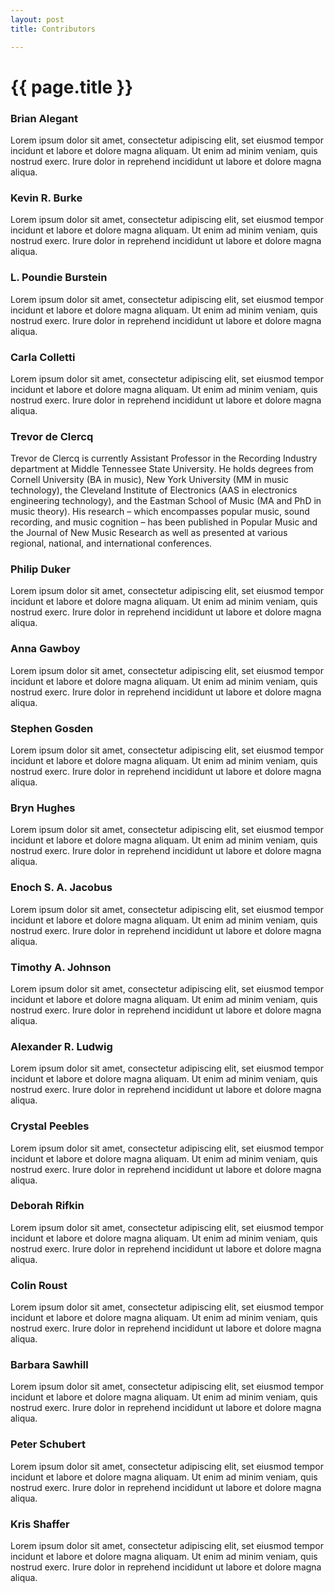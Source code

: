 ```yaml
---
layout: post
title: Contributors

---
```


{{ page.title }}
================

### Brian Alegant ###

Lorem ipsum dolor sit amet, consectetur adipiscing elit, set eiusmod tempor incidunt et labore et dolore magna aliquam. Ut enim ad minim veniam, quis nostrud exerc. Irure dolor in reprehend incididunt ut labore et dolore magna aliqua.

### Kevin R. Burke ###

Lorem ipsum dolor sit amet, consectetur adipiscing elit, set eiusmod tempor incidunt et labore et dolore magna aliquam. Ut enim ad minim veniam, quis nostrud exerc. Irure dolor in reprehend incididunt ut labore et dolore magna aliqua.

### L. Poundie Burstein ###

Lorem ipsum dolor sit amet, consectetur adipiscing elit, set eiusmod tempor incidunt et labore et dolore magna aliquam. Ut enim ad minim veniam, quis nostrud exerc. Irure dolor in reprehend incididunt ut labore et dolore magna aliqua.

### Carla Colletti ###

Lorem ipsum dolor sit amet, consectetur adipiscing elit, set eiusmod tempor incidunt et labore et dolore magna aliquam. Ut enim ad minim veniam, quis nostrud exerc. Irure dolor in reprehend incididunt ut labore et dolore magna aliqua.

### Trevor de Clercq ###

Trevor de Clercq is currently Assistant Professor in the Recording Industry department at Middle Tennessee State University.  He holds degrees from Cornell University (BA in music), New York University (MM in music technology), the Cleveland Institute of Electronics (AAS in electronics engineering technology), and the Eastman School of Music (MA and PhD in music theory).  His research – which encompasses popular music, sound recording, and music cognition – has been published in Popular Music and the Journal of New Music Research as well as presented at various regional, national, and international conferences.

### Philip Duker ###

Lorem ipsum dolor sit amet, consectetur adipiscing elit, set eiusmod tempor incidunt et labore et dolore magna aliquam. Ut enim ad minim veniam, quis nostrud exerc. Irure dolor in reprehend incididunt ut labore et dolore magna aliqua.

### Anna Gawboy ###

Lorem ipsum dolor sit amet, consectetur adipiscing elit, set eiusmod tempor incidunt et labore et dolore magna aliquam. Ut enim ad minim veniam, quis nostrud exerc. Irure dolor in reprehend incididunt ut labore et dolore magna aliqua.

### Stephen Gosden ###

Lorem ipsum dolor sit amet, consectetur adipiscing elit, set eiusmod tempor incidunt et labore et dolore magna aliquam. Ut enim ad minim veniam, quis nostrud exerc. Irure dolor in reprehend incididunt ut labore et dolore magna aliqua.

### Bryn Hughes ###

Lorem ipsum dolor sit amet, consectetur adipiscing elit, set eiusmod tempor incidunt et labore et dolore magna aliquam. Ut enim ad minim veniam, quis nostrud exerc. Irure dolor in reprehend incididunt ut labore et dolore magna aliqua.

### Enoch S. A. Jacobus ###

Lorem ipsum dolor sit amet, consectetur adipiscing elit, set eiusmod tempor incidunt et labore et dolore magna aliquam. Ut enim ad minim veniam, quis nostrud exerc. Irure dolor in reprehend incididunt ut labore et dolore magna aliqua.

### Timothy A. Johnson ###

Lorem ipsum dolor sit amet, consectetur adipiscing elit, set eiusmod tempor incidunt et labore et dolore magna aliquam. Ut enim ad minim veniam, quis nostrud exerc. Irure dolor in reprehend incididunt ut labore et dolore magna aliqua.

### Alexander R. Ludwig ###

Lorem ipsum dolor sit amet, consectetur adipiscing elit, set eiusmod tempor incidunt et labore et dolore magna aliquam. Ut enim ad minim veniam, quis nostrud exerc. Irure dolor in reprehend incididunt ut labore et dolore magna aliqua.

### Crystal Peebles ###

Lorem ipsum dolor sit amet, consectetur adipiscing elit, set eiusmod tempor incidunt et labore et dolore magna aliquam. Ut enim ad minim veniam, quis nostrud exerc. Irure dolor in reprehend incididunt ut labore et dolore magna aliqua.

### Deborah Rifkin ###

Lorem ipsum dolor sit amet, consectetur adipiscing elit, set eiusmod tempor incidunt et labore et dolore magna aliquam. Ut enim ad minim veniam, quis nostrud exerc. Irure dolor in reprehend incididunt ut labore et dolore magna aliqua.

### Colin Roust ###

Lorem ipsum dolor sit amet, consectetur adipiscing elit, set eiusmod tempor incidunt et labore et dolore magna aliquam. Ut enim ad minim veniam, quis nostrud exerc. Irure dolor in reprehend incididunt ut labore et dolore magna aliqua.

### Barbara Sawhill ###

Lorem ipsum dolor sit amet, consectetur adipiscing elit, set eiusmod tempor incidunt et labore et dolore magna aliquam. Ut enim ad minim veniam, quis nostrud exerc. Irure dolor in reprehend incididunt ut labore et dolore magna aliqua.

### Peter Schubert ###

Lorem ipsum dolor sit amet, consectetur adipiscing elit, set eiusmod tempor incidunt et labore et dolore magna aliquam. Ut enim ad minim veniam, quis nostrud exerc. Irure dolor in reprehend incididunt ut labore et dolore magna aliqua.

### Kris Shaffer ###

Lorem ipsum dolor sit amet, consectetur adipiscing elit, set eiusmod tempor incidunt et labore et dolore magna aliquam. Ut enim ad minim veniam, quis nostrud exerc. Irure dolor in reprehend incididunt ut labore et dolore magna aliqua.












